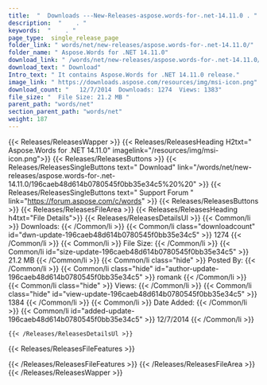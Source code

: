 ```yaml
---
title:  "  Downloads ---New-Releases-aspose.words-for-.net-14.11.0 . " 
description:  "    . " 
keywords:  "    . " 
page_type:  single_release_page
folder_link: " words/net/new-releases/aspose.words-for-.net-14.11.0/"
folder_name: " Aspose.Words for .NET 14.11.0"
download_link: " /words/net/new-releases/aspose.words-for-.net-14.11.0/196caeb48d614b0780545f0bb35e34c5"
download_text: " Download"
Intro_text: " It contains Aspose.Words for .NET 14.11.0 release."
image_link: " https://downloads.aspose.com/resources/img/msi-icon.png"
download_count: "   12/7/2014  Downloads: 1274  Views: 1383"
file_size: "  File Size: 21.2 MB "
parent_path: "words/net"
section_parent_path: "words/net"
weight: 187 
---
```


{{< Releases/ReleasesWapper >}}
  {{< Releases/ReleasesHeading H2txt=" Aspose.Words for .NET 14.11.0" imagelink="/resources/img/msi-icon.png">}}
  {{< Releases/ReleasesButtons >}}
    {{< Releases/ReleasesSingleButtons text=" Download" link="/words/net/new-releases/aspose.words-for-.net-14.11.0/196caeb48d614b0780545f0bb35e34c5%20%20" >}}
    {{< Releases/ReleasesSingleButtons text=" Support Forum " link="https://forum.aspose.com/c/words" >}}
  {{< Releases/ReleasesButtons >}}
  {{< Releases/ReleasesFileArea >}}
    {{< Releases/ReleasesHeading h4txt="File Details">}}
    {{< Releases/ReleasesDetailsUl >}}
            {{< Common/li  >}} Downloads: {{< /Common/li >}} 
      {{< Common/li class="downloadcount" id="dwn-update-196caeb48d614b0780545f0bb35e34c5" >}} 1274 {{< /Common/li >}} 
      {{< Common/li  >}} File Size: {{< /Common/li >}} 
      {{< Common/li id="size-update-196caeb48d614b0780545f0bb35e34c5" >}} 21.2 MB {{< /Common/li >}} 
      {{< Common/li  class="hide" >}} Posted By: {{< /Common/li >}} 
      {{< Common/li class="hide" id="author-update-196caeb48d614b0780545f0bb35e34c5" >}} romank {{< /Common/li >}} 
      {{< Common/li class="hide"  >}} Views: {{< /Common/li >}} 
      {{< Common/li class="hide" id="view-update-196caeb48d614b0780545f0bb35e34c5" >}} 1384 {{< /Common/li >}} 
      {{< Common/li  >}} Date Added: {{< /Common/li >}} 
      {{< Common/li id="added-update-196caeb48d614b0780545f0bb35e34c5" >}} 12/7/2014 {{< /Common/li >}} 

    {{< /Releases/ReleasesDetailsUl >}}

  {{< Releases/ReleasesFileFeatures >}}
      
  {{< /Releases/ReleasesFileFeatures >}}
 {{< /Releases/ReleasesFileArea >}}
{{< /Releases/ReleasesWapper >}}


